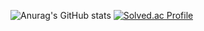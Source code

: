 ![Anurag's GitHub stats](https://github-readme-stats.vercel.app/api?username=hanaeju&show_icons=true&theme=default)
[![Solved.ac Profile](http://mazassumnida.wtf/api/v2/generate_badge?boj=hyeju373)](https://solved.ac/hyeju373/)


<!--
**hanaeju/hanaeju** is a ✨ _special_ ✨ repository because its `README.md` (this file) appears on your GitHub profile.

Here are some ideas to get you started:

- 🔭 I’m currently working on ...
- 🌱 I’m currently learning ...
- 👯 I’m looking to collaborate on ...
- 🤔 I’m looking for help with ...
- 💬 Ask me about ...
- 📫 How to reach me: ...
- 😄 Pronouns: ...
- ⚡ Fun fact: ...
-->
